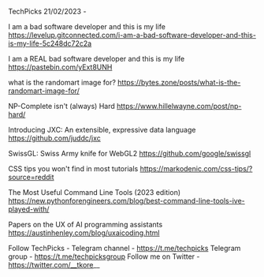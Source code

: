 TechPicks 21/02/2023 -

I am a bad software developer and this is my life
https://levelup.gitconnected.com/i-am-a-bad-software-developer-and-this-is-my-life-5c248dc72c2a

I am a REAL bad software developer and this is my life
https://pastebin.com/yExt8UNH

what is the randomart image for?
https://bytes.zone/posts/what-is-the-randomart-image-for/

NP-Complete isn't (always) Hard
https://www.hillelwayne.com/post/np-hard/

Introducing JXC: An extensible, expressive data language
https://github.com/juddc/jxc

SwissGL: Swiss Army knife for WebGL2
https://github.com/google/swissgl

CSS tips you won't find in most tutorials
https://markodenic.com/css-tips/?source=reddit

The Most Useful Command Line Tools (2023 edition)
https://new.pythonforengineers.com/blog/best-command-line-tools-ive-played-with/

Papers on the UX of AI programming assistants
https://austinhenley.com/blog/uxaicoding.html

Follow TechPicks -
Telegram channel - https://t.me/techpicks
Telegram group - https://t.me/techpicksgroup
Follow me on Twitter - https://twitter.com/__tkore__